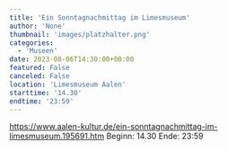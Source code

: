 ```yaml
---
title: 'Ein Sonntagnachmittag im Limesmuseum'
author: 'None'
thumbnail: 'images/platzhalter.png'
categories:
  - 'Museen'
date: 2023-08-06T14:30:00+00:00
featured: False
canceled: False
location: 'Limesmuseum Aalen'
starttime: '14.30'
endtime: '23:59'
---
```

https://www.aalen-kultur.de/ein-sonntagnachmittag-im-limesmuseum.195691.htm
Beginn: 14.30
 Ende: 23:59